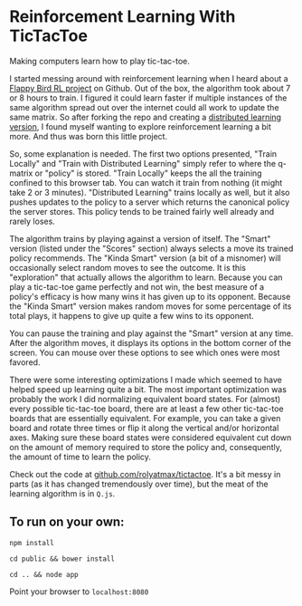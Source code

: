 Reinforcement Learning With TicTacToe
=====================================

Making computers learn how to play tic-tac-toe.

I started messing around with reinforcement learning when I heard about a [Flappy Bird RL project](http://sarvagyavaish.github.io/FlappyBirdRL) on Github. Out of the box, the algorithm took about 7 or 8 hours to train. I figured it could learn faster if multiple instances of the same algorithm spread out over the internet could all work to update the same matrix. So after forking the repo and creating a [distributed learning version](https://github.com/rolyatmax/FlappyBirdRL), I found myself wanting to explore reinforcement learning a bit more. And thus was born this little project.

So, some explanation is needed. The first two options presented, "Train Locally" and "Train with Distributed Learning" simply refer to where the q-matrix or "policy" is stored. "Train Locally" keeps the all the training confined to this browser tab. You can watch it train from nothing (it might take 2 or 3 minutes). "Distributed Learning" trains locally as well, but it also pushes updates to the policy to a server which returns the canonical policy the server stores. This policy tends to be trained fairly well already and rarely loses.

The algorithm trains by playing against a version of itself. The "Smart" version (listed under the "Scores" section) always selects a move its trained policy recommends. The "Kinda Smart" version (a bit of a misnomer) will occasionally select random moves to see the outcome. It is this "exploration" that actually allows the algorithm to learn. Because you can play a tic-tac-toe game perfectly and not win, the best measure of a policy's efficacy is how many wins it has given up to its opponent. Because the "Kinda Smart" version makes random moves for some percentage of its total plays, it happens to give up quite a few wins to its opponent.

You can pause the training and play against the "Smart" version at any time. After the algorithm moves, it displays its options in the bottom corner of the screen. You can mouse over these options to see which ones were most favored.

There were some interesting optimizations I made which seemed to have helped speed up learning quite a bit. The most important optimization was probably the work I did normalizing equivalent board states. For (almost) every possible tic-tac-toe board, there are at least a few other tic-tac-toe boards that are essentially equivalent. For example, you can take a given board and rotate three times or flip it along the vertical and/or horizontal axes. Making sure these board states were considered equivalent cut down on the amount of memory required to store the policy and, consequently, the amount of time to learn the policy.

Check out the code at [github.com/rolyatmax/tictactoe](https://github.com/rolyatmax/tictactoe). It's a bit messy in parts (as it has changed tremendously over time), but the meat of the learning algorithm is in `Q.js`.


To run on your own:
------------------

`npm install`

`cd public && bower install`

`cd .. && node app`

Point your browser to `localhost:8080`
